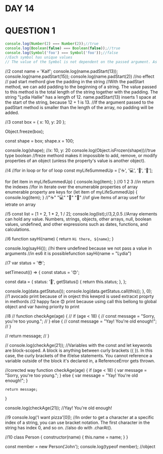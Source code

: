 # DAY 14
# QUESTION 1
```jsx
console.log(Number(2) === Number(2));//true
console.log(Boolean(false) === Boolean(false));//true
console.log(Symbol('foo') === Symbol('foo'));//false
//Each symbol has unique values 
// The value of the Symbol is not dependent on the passed argument. As we test equality, we are creating two entirely new symbols: the first Symbol('foo'), and the second Symbol('foo'). These two values are unique and not equal to each other, Symbol('foo') === Symbol('foo') returns false.
```
//2
const name = 'Kaif';
console.log(name.padStart(13));
console.log(name.padStart(15));
console.log(name.padStart(2)) 
//no effect
// pad start methord give the padding in the string
//With the padStart method, we can add padding to the beginning of a string. The value passed to this method is the total length of the string together with the padding. The string "Lydia Hallie" has a length of 12. name.padStart(13) inserts 1 space at the start of the string, because 12 + 1 is 13.
//If the argument passed to the padStart method is smaller than the length of the array, no padding will be added.

//3
const box = { x: 10, y: 20 };

Object.freeze(box);

const shape = box;
shape.x = 100;

console.log(shape); //x: 10, y: 20
console.log(Object.isFrozen(shape))//true type boolean
//freze methord makes it impossible to add, remove, or modify properties of an object (unless the property's value is another object).

//4
//for in loop or for of loop
const myLifeSummedUp = ['☕', '💻', '🍷', '🍫'];

for (let item in myLifeSummedUp) {
  console.log(item);
}
//0 1 2 3
//in return the indexes 
//for in iterate over the enumerable properties of array enumerable property are keys
for (let item of myLifeSummedUp) {
  console.log(item);
}
//"☕" "💻" "🍷" "🍫"
//of give items of array usef for ietrate on array 

//5
const list = [1 + 2, 1 * 2, 1 / 2];
console.log(list);//3,2,0.5
//Array elements can hold any value. Numbers, strings, objects, other arrays, null, boolean values, undefined, and other expressions such as dates, functions, and calculations.

//6
function sayHi(name) {
    return `Hi there, ${name}`;
  }
  
  console.log(sayHi());
  //hi there undefined because we not pass a value in arguments
  //in es6 it is possiblefunction sayHi(name = "Lydia") 

  //7
  var status = '😎';

setTimeout(() => {
  const status = '😍';

  const data = {
    status: '🥑',
    getStatus() {
      return this.status;
    },
  };

  console.log(data.getStatus());
  console.log(data.getStatus.call(this));
}, 0);
//1 avocado print because of in onject this kewprd is used extracxt proprty in methords
//2 happy face 😍 print because using call this bellong to global object and var having priority to print

//8
// function checkAge(age) {
//     if (age < 18) {
//       const message = "Sorry, you're too young.";
//     } else {
//       const message = "Yay! You're old enough!";
//     }
  
//     return message;
//   }
  
//   console.log(checkAge(21));
//Variables with the const and let keywords are block-scoped. A block is anything between curly brackets ({ }). In this case, the curly brackets of the if/else statements. You cannot reference a variable outside of the block it's declared in, a ReferenceError gets thrown.

//corected way
function checkAge(age) {
    if (age < 18) {
      var message = "Sorry, you're too young.";
    } else {
      var message = "Yay! You're old enough!";
    }
  
    return message;
  }
  
  console.log(checkAge(21));
  //Yay! You're old enough!

//9
console.log('I want pizza'[0]);
//In order to get a character at a specific index of a string, you can use bracket notation. The first character in the string has index 0, and so on.
//also do with .charAt().

//10
class Person {
    constructor(name) {
      this.name = name;
    }
  }
  
  const member = new Person('John');
  console.log(typeof member);
  //object


 

